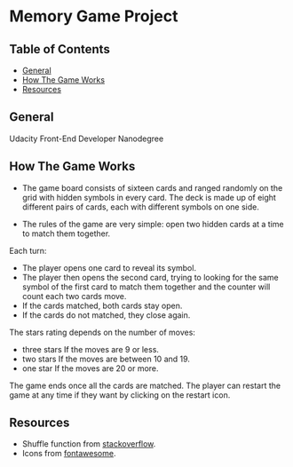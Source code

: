 # Memory Game Project

## Table of Contents

* [General](#general)
* [How The Game Works](#how-the-game-works)
* [Resources](#resources)

## General

Udacity Front-End Developer Nanodegree

## How The Game Works

* The game board consists of sixteen cards and ranged randomly on the grid with hidden symbols in every card. The deck is made up of eight different pairs of cards, each with different symbols on one side.

* The rules of the game are very simple: open two hidden cards at a time to match them together.

Each turn:

* The player opens one card to reveal its symbol.
* The player then opens the second card, trying to looking for the same symbol of the first card to match them together and the counter will count each two cards move.
* If the cards matched, both cards stay open.
* If the cards do not matched, they close again.

The stars rating depends on the number of moves:
* three stars If the moves  are 9 or less.
* two stars If the moves  are between 10 and 19.
* one star If the moves  are  20 or more.

The game ends once all the cards are matched.
The player can restart the game at any time if they want by clicking on the restart icon.

## Resources

* Shuffle function from [stackoverflow](http://stackoverflow.com/a/2450976).
* Icons from [fontawesome](https://fontawesome.com/v4.7.0/icons/).

